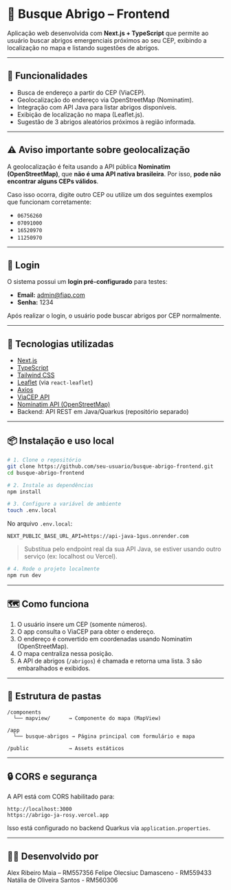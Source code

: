 
# 🛟 Busque Abrigo – Frontend

Aplicação web desenvolvida com **Next.js + TypeScript** que permite ao usuário buscar abrigos emergenciais próximos ao seu CEP, exibindo a localização no mapa e listando sugestões de abrigos.

---

## 🚀 Funcionalidades

- Busca de endereço a partir do CEP (ViaCEP).
- Geolocalização do endereço via OpenStreetMap (Nominatim).
- Integração com API Java para listar abrigos disponíveis.
- Exibição de localização no mapa (Leaflet.js).
- Sugestão de 3 abrigos aleatórios próximos à região informada.

---

## ⚠️ Aviso importante sobre geolocalização

A geolocalização é feita usando a API pública **Nominatim (OpenStreetMap)**, que **não é uma API nativa brasileira**. Por isso, **pode não encontrar alguns CEPs válidos**.

Caso isso ocorra, digite outro CEP ou utilize um dos seguintes exemplos que funcionam corretamente:

- `06756260`
- `07091000`
- `16520970`
- `11250970`

---

## 🔐 Login

O sistema possui um **login pré-configurado** para testes:

- **Email:** admin@fiap.com
- **Senha:** 1234

Após realizar o login, o usuário pode buscar abrigos por CEP normalmente.

---

## 🧪 Tecnologias utilizadas

- [Next.js](https://nextjs.org/)
- [TypeScript](https://www.typescriptlang.org/)
- [Tailwind CSS](https://tailwindcss.com/)
- [Leaflet](https://leafletjs.com/) (via `react-leaflet`)
- [Axios](https://axios-http.com/)
- [ViaCEP API](https://viacep.com.br/)
- [Nominatim API (OpenStreetMap)](https://nominatim.org/)
- Backend: API REST em Java/Quarkus (repositório separado)

---

## 📦 Instalação e uso local

```bash
# 1. Clone o repositório
git clone https://github.com/seu-usuario/busque-abrigo-frontend.git
cd busque-abrigo-frontend

# 2. Instale as dependências
npm install

# 3. Configure a variável de ambiente
touch .env.local
```

No arquivo `.env.local`:

```
NEXT_PUBLIC_BASE_URL_API=https://api-java-1gus.onrender.com
```

> Substitua pelo endpoint real da sua API Java, se estiver usando outro serviço (ex: localhost ou Vercel).

```bash
# 4. Rode o projeto localmente
npm run dev
```

---

## 🗺️ Como funciona

1. O usuário insere um CEP (somente números).
2. O app consulta o ViaCEP para obter o endereço.
3. O endereço é convertido em coordenadas usando Nominatim (OpenStreetMap).
4. O mapa centraliza nessa posição.
5. A API de abrigos (`/abrigos`) é chamada e retorna uma lista. 3 são embaralhados e exibidos.

---

## 🧩 Estrutura de pastas

```
/components
  └── mapview/      → Componente do mapa (MapView)

/app
  └── busque-abrigos → Página principal com formulário e mapa

/public             → Assets estáticos
```

---

## 🔒 CORS e segurança

A API está com CORS habilitado para:

```
http://localhost:3000
https://abrigo-ja-rosy.vercel.app

```

Isso está configurado no backend Quarkus via `application.properties`.

---

## 👨‍💻 Desenvolvido por

Alex Ribeiro Maia – RM557356
Felipe Olecsiuc Damasceno - RM559433
Natália de Oliveira Santos - RM560306

